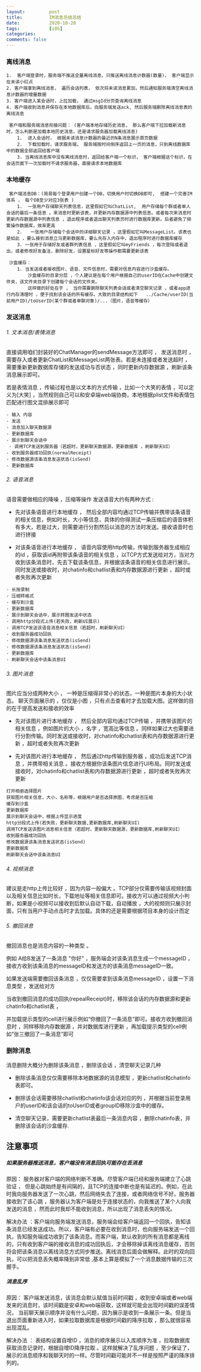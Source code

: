 ```yaml
---
layout:         post
title:          IM消息总结总结
date:           2020-10-20
tags:           [iOS]
categories:
comments: false
---
```


### 离线消息
    1.  客户端登录时，服务端不推送全量离线消息，只推送离线消息计数器(数量)， 客户端显示在未读小红点
    2. 客户端拿到离线消息， 遍历会话列表， 依次将未读消息累加，然后通知服务端清空离线消息计数器的增量数据
    3. 客户端进入某会话时，上拉加载， 通过msgId分页查询离线消息
    4. 客户端收到消息并保存在本地数据库后，向服务端发送ack, 然后服务端删除离线消息表的离线消息
 
     客户端和服务端消息衔接问题： (客户端本地存储历史消息， 那么客户端下拉加载新消息时，怎么判断是加载本地历史消息，还是请求服务器加载离线消息)
        1.  进入会话时， 根据未读消息计数器的最近的N条消息展示首页数据
        2.  下载加载时，请求服务端， 服务端按时间倒序返回上一页的消息，只到离线数据库中的数据全部返回给客户端
        3. 当离线消息库中没有离线消息时，返回给客户端一个标识， 客户端根据这个标识，在会话页面下一次加载时不请求服务器，直接请求本地数据库
 
 ### 本地缓存
     客户端消息DB：(简易每个登录用户创建一个DB，切换用户时切换DB即可,  搭建一个完善IM体系 ， 每个DB至少对应3张表 )
        1.  一张用户存储聊天列表信息，这里假如它叫ChatList,  用户存储每个群或者单人会话的最后一条信息 。来消息时更新该表，并更新内存数据源中列表信息。或者每次来消息时更新内存数据源中列表信息 ，退出程序或者退出聊天列表页时进行数据库更新。后者避免了频繁操作数据库，效率更高
        2.   一张用户存储每个会话中的详细聊天记录 ，这里假如它叫MessageList。该表也是如此 ，要么接到消息立马更新数据库，要么先存入内存中，退出程序时进行数据库缓存
        3. 一张用于存储好友或者群列表信息 ，这里假如它叫myFriends ，每次登陆或者退出，或者修改好友备注，删除好友，设置星标好友等操作都需要更新该表
          
     沙盒缓存：
        1. 当发送或者接收图片、语音、文件信息时，需要对信息内容进行沙盒缓存。
            沙盒缓存的目录分层 ，个人建议是在每个用户根据自己的userID在Cache中创建文件夹，该文件夹目录下创建每个会话的文件夹。
            这样做的好处在于 ， 当你需要删除聊天列表会话或者清空聊天记录 ，或者app进行内存清理时 ，便于找到该会话的所有缓存。大致的目录结构如下   ../Cache/userID(当前用户ID)/toUserID(某个群或者单聊对象)/...（图片，语音等缓存）

### 发送消息

###### 1. 文本消息/表情消息
直接调用咱们封装好的ChatManager的sendMessage方法即可 ， 发送消息时 ，需要存入或者更新ChatList和MessageList两张表。若是未连接或者发送超时 ，需要重新更新数据库存储的发送成功与否状态 ，同时更新内存数据源 ，刷新该条消息展示即可。
    
 若是表情消息 ，传输过程也是以文本的方式传输 ，比如一个大笑的表情 ，可以定义为[大笑] ，当然规则自己可以和安卓端web端协商，本地根据plist文件和表情包匹配进行图文混排展示即可 

```
- 输入 内容
- 发送 
- 消息加入聊天数据源 
- 更新数据库 
- 展示到聊天会话中 
 - 调用TCP发送到服务器（若超时，更新聊天数据源，更新数据库 ，刷新聊天UI）
- 收到服务器成功回执(normalReceipt) 
- 修改数据源该条消息发送状态(isSend) 
- 更新数据库
```

######  2. 语音消息

 语音需要做相应的降噪 ，压缩等操作
发送语音大约有两种方式 :

- 先对该条语音进行本地缓存 ， 然后全部内容均通过TCP传输并携带该条语音的相关信息，例如时长，大小等信息，具体的你得测试一条压缩后的语音体积有多大，若是过大，则需要进行分割然后以消息的方法时发送。接收语音时也进行拼接

 - 对该条语音进行本地缓存 ， 语音内容使用http传输，传输到服务器生成相应的id ，获取该id再附带该条语音的相关信息 ，以TCP方式发送给对方，当对方收到该条消息时，先去下载该条信息，并根据该条语音的相关信息进行展示。同时发送或接收时，对chatinfo和chatlist表和内存数据源进行更新 ，超时或者失败再次更新

```
- 长按录制 
- 压缩转格式 
- 缓存到沙盒 
- 更新数据库
- 展示到聊天会话中，展示转圈发送中状态 
- 调用http分段式上传(若失败，刷新UI展示) 
- 调用TCP发送该语音消息相关信息（若超时，刷新聊天UI）
- 收到服务器成功回执 
- 修改数据源该条消息发送状态(isSend) 
- 修改数据源该条消息发送状态(isSend)
- 更新数据库
- 刷新聊天会话中该条消息UI
```

######  3. 图片消息
图片应当分成两种大小 ， 一种是压缩得非常小的状态，一种是图片本身的大小状态。 聊天页面展示的 ，仅仅是小图 ，只有点击查看时才去加载大图。这样做的目的在于提高发送和接收的效率

   *   先对该图片进行本地缓存 ， 然后全部内容均通过TCP传输 ，并携带该图片的相关信息 ，例如图片的大小 ，名字 ，宽高比等信息 。同样如果过大也需要进行分割传输。同时发送或接收时，对chatinfo和chatlist表和内存数据源进行更新 ，超时或者失败再次更新

* 先对该图片进行本地缓存 ， 然后通过http传输到服务器 ，成功后发送TCP消息 ，并携带相关消息 。接收方根据你该条图片信息进行UI布局。同时发送或接收时，对chatinfo和chatlist表和内存数据源进行更新 ，超时或者失败再次更新

```
打开相册选择图片 
获取图片相关信息，大小，名称等，根据用户是否选择原图，考虑是否压缩 
缓存到沙盒 
更新数据库 
展示到聊天会话中，根据上传显示进度 
http分段式上传(若失败，更新聊天数据,更新数据库,刷新聊天UI) 
调用TCP发送该图片消息相关信息（若超时，更新聊天数据源，更新数据库,刷新聊天UI）
收到服务器成功回执 
修改数据源该条消息发送状态(isSend) 
更新数据库 
刷新聊天会话中该条消息UI

```

######  4. 视频消息

建议是走http上传比较好 ，因为内容一般偏大 。TCP部分仅需要传输该视频封面以及相关信息比如时长，下载地址等相关信息即可。接收方可以通过视频大小判断，如果是小视频可以接收到后默认自动下载，自动播放 ，大的视频则只展示封面，只有当用户手动点击时才去加载。具体的还是需要根据项目本身的设计而定

######  5. 撤回消息

撤回消息也是消息内容的一种类型 。

例如 A给B发送了一条消息 "你好" ，服务端会对该条消息生成一个messageID ，接收方收到该条消息的messageID和发送方的该条消息messageID一致。

如果发送端需要撤回该条消息 ，仅仅需要拿到该条消息messageID ，设置一下消息类型 ，发送给对方

当收到撤回消息的成功回执(repealReceipt)时，移除该会话的内存数据源和更新chatinfo和chatlist表 ，

并加载提示类型的cell进行展示例如“你撤回了一条消息”即可。接收方收到撤回消息时 ，同样移除内存数据源 ，并对数据库进行更新 ，再加载提示类型的cell例如“张三撤回了一条消息”即可






###  删除消息

消息删除大概分为删除该条消息 ，删除该会话 ，清空聊天记录几种

- 删除该条消息仅仅需要移除本地数据源的消息模型 ，更新chatlist和chatinfo表即可。

- 删除该会话需要移除chatlist和chatinfo该会话对应的列 ，并根据当前登录用户的userID和该会话的toUserID或者groupID移除沙盒中的缓存。

- 清空聊天记录，需要更新chatlist表最后一条消息内容 ，删除chatinfo表，并删除该会话的沙盒缓存.

##  注意事项

#####  如果服务器推送消息，客户端没有消息回执可能存在丢消息

原因： 服务器对客户端的网络判断不准确。尽管客户端已经和服务端建立了心跳验证 ， 但是心跳始终是有间隔的，且TCP的连接中断也是有延迟的。例如，在此时我向服务器发送了一次心跳，然后网络失去了连接，或者网络信号不好。服务器接收到了该心跳 ，服务器认为客户端是处于连接状态的，向我推送了某个人向我发送的消息 ，然而此时我却不能收到消息，所以出现了消息丢失的情况。

解决办法 ：客户端向服务端发送消息，服务端会给客户端返回一个回执，告知该条消息已经发送成功。所以，客户端有必要在收到消息时，也向服务端发送一个回执，告知服务端成功收到了该条消息。而客户端，默认收到的所有消息都是离线的，只有收到客户端的接收消息的成功回执后，才会移除掉该离线消息缓存，否则将会把该条消息以离线消息方式同步推送。离线消息后面会做解释。此时的双向回执，可以把消息丢失概率降到非常低 ,基本上算是模拟了一个消息数据传输的三次握手。

##### 消息乱序

原因： 客户端发送消息，该消息会默认赋值当前时间戳 ，收到安卓端或者web端发来的消息时，该时间戳是安卓和web端获取，这样就可能会出现时间戳的误差情况， 当前聊天展示顺序并没有什么问题，因为展示是收到一条展示一条。但是当退出页面重新进入时，如果拉取数据库是根据时间戳的降序拉取 ，那么就很容易出现混乱。

解决办法 ： 表结构设置自增ID ，消息的顺序展示以入库顺序为准 ，拉取数据库获取消息记录时，根据自增ID降序拉取 。这样就解决了乱序问题 ，至少保证了，展示的消息顺序和我聊天时的一样。尽管时间戳可能并不一样是按照严谨的降序排列的。









